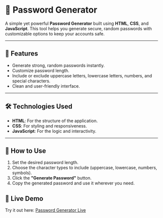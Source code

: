 # 🔐 Password Generator

A simple yet powerful **Password Generator** built using **HTML**, **CSS**, and **JavaScript**. This tool helps you generate secure, random passwords with customizable options to keep your accounts safe.

---

## 🌟 Features
- Generate strong, random passwords instantly.
- Customize password length.
- Include or exclude uppercase letters, lowercase letters, numbers, and special characters.
- Clean and user-friendly interface.

---

## 🛠️ Technologies Used
- **HTML**: For the structure of the application.
- **CSS**: For styling and responsiveness.
- **JavaScript**: For the logic and interactivity.

---

## 📜 How to Use
1. Set the desired password length.
2. Choose the character types to include (uppercase, lowercase, numbers, symbols).
3. Click the **"Generate Password"** button.
4. Copy the generated password and use it wherever you need.

## 🚀 Live Demo
Try it out here: [Password Generator Live](https://purvarawale.github.io/Mini-project-Password-Generator-/)  

